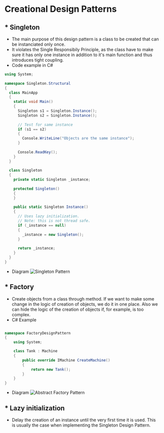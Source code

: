 # Creational Design Patterns
## * Singleton
- The main purpose of this design pattern is a class to be created that can be instanciated only once.
- It violates the Single Responsibily Principle, as the class have to make sure it has only one instance in addition to it's main function and thus introduces tight coupling.
- Code example in C#

~~~c#
using System;
 
namespace Singleton.Structural
{
  class MainApp
  {
    static void Main()
    {
      Singleton s1 = Singleton.Instance();
      Singleton s2 = Singleton.Instance();
 
      // Test for same instance
      if (s1 == s2)
      {
        Console.WriteLine("Objects are the same instance");
      }
 
      Console.ReadKey();
    }
  }
 
  class Singleton
  {
    private static Singleton _instance;
 
    protected Singleton()
    {
    }
 
    public static Singleton Instance()
    {
      // Uses lazy initialization.
      // Note: this is not thread safe.
      if (_instance == null)
      {
        _instance = new Singleton();
      }
 
      return _instance;
    }
  }
}
~~~

- Diagram
![Singleton Pattern](https://javainsider.files.wordpress.com/2012/10/java-singleton-design-pattern.jpg "Singleton Design Pattern")

## * Factory
- Create objects from a class through method. If we want to make some change in the logic of creation of objects, we do it in one place. Also we can hide the logic of the creation of objects if, for example, is too complex. 
- C# Example

~~~c#

namespace FactoryDesignPattern
{
    using System;

    class Tank : Machine
    {
        public override IMachine CreateMachine()
        {
            return new Tank();
        }
    }
}

~~~

- Diagram
![Abstract Factory Pattern](http://www.dofactory.com/images/diagrams/net/abstract.gif "Abstract Factory Design Pattern UML Diagram")

## * Lazy initialization
- Delay the creation of an instance until the very first time it is used. This is usually the case when implementing the Singleton Design Pattern. 
